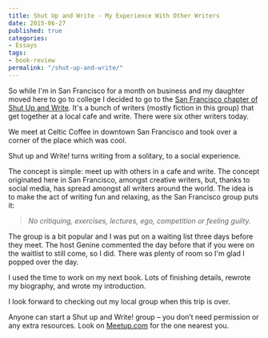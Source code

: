 ```yaml
---
title: Shut Up and Write - My Experience With Other Writers
date: 2015-06-27
published: true
categories:
- Essays
tags:
- book-review
permalink: "/shut-up-and-write/"
---
```

So while I'm in San Francisco for a month on business and my daughter moved here to go to college I decided to go to the [San Francisco chapter of Shut Up and Write](http://www.meetup.com/shutupandwriteSFO/). It's a bunch of writers (mostly fiction in this group) that get together at a local cafe and write. There were six other writers today.

We meet at Celtic Coffee in downtown San Francisco and took over a corner of the place which was cool.

Shut up and Write! turns writing from a solitary, to a social experience.

The concept is simple: meet up with others in a cafe and write. The concept originated here in San Francisco, amongst creative writers, but, thanks to social media, has spread amongst all writers around the world. The idea is to make the act of writing fun and relaxing, as the San Francisco group puts it:

> *No critiquing, exercises, lectures, ego, competition or feeling guilty.*

The group is a bit popular and I was put on a waiting list three days before they meet. The host Genine commented the day before that if you were on the waitlist to still come, so I did. There was plenty of room so I'm glad I popped over the day.

I used the time to work on my next book. Lots of finishing details, rewrote my biography, and wrote my introduction.

I look forward to checking out my local group when this trip is over.

Anyone can start a Shut up and Write! group – you don’t need permission or any extra resources. Look on [Meetup.com](http://Meetup.com) for the one nearest you.